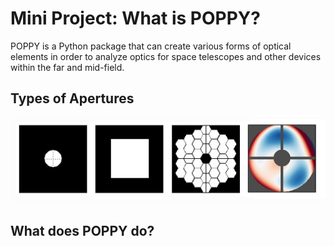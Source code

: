 # Mini Project: What is POPPY?

POPPY is a Python package that can create various forms of optical elements in order to analyze optics for space telescopes and other devices within the far and mid-field.

## Types of Apertures

<p align="center"><img src="https://github.com/mysteriousmartel/poppyProject/blob/master/apertures.png"></img></p>

## What does POPPY do?


